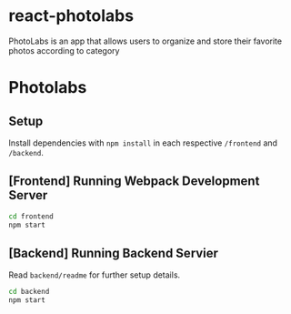 # react-photolabs

PhotoLabs is an app that allows users to organize and store their favorite photos according to category

# Photolabs


## Setup

Install dependencies with `npm install` in each respective `/frontend` and `/backend`.

## [Frontend] Running Webpack Development Server
```sh
cd frontend
npm start
```

## [Backend] Running Backend Servier

Read `backend/readme` for further setup details.

```sh
cd backend
npm start
```
